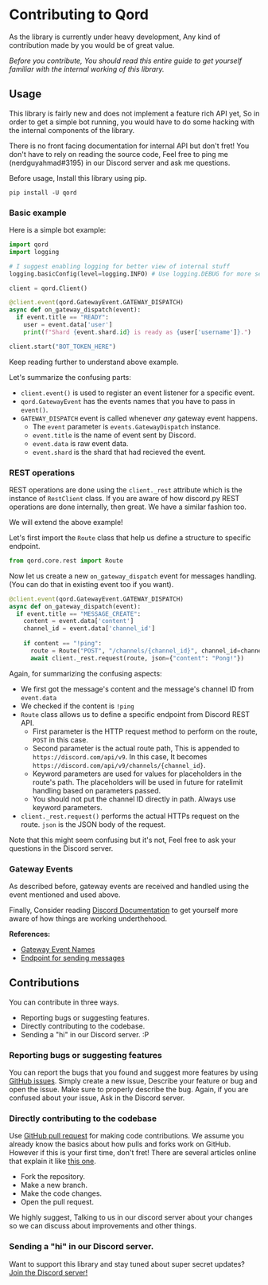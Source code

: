 # Contributing to Qord
As the library is currently under heavy development, Any kind of contribution made by you would be of great value.

*Before you contribute, You should read this entire guide to get yourself familiar with the internal working of this library.*

## Usage
This library is fairly new and does not implement a feature rich API yet, So in order to get a simple bot running, you would have to do some
hacking with the internal components of the library. 

There is no front facing documentation for internal API but don't fret! You don't have to rely on reading the source code, 
Feel free to ping me (nerdguyahmad#3195) in our Discord server and ask me questions.

Before usage, Install this library using pip.
```
pip install -U qord
```

### Basic example
Here is a simple bot example:
```py
import qord
import logging

# I suggest enabling logging for better view of internal stuff
logging.basicConfig(level=logging.INFO) # Use logging.DEBUG for more secret stuff

client = qord.Client()

@client.event(qord.GatewayEvent.GATEWAY_DISPATCH)
async def on_gateway_dispatch(event):
  if event.title == "READY":
    user = event.data['user']
    print(f"Shard {event.shard.id} is ready as {user['username']}.")

client.start("BOT_TOKEN_HERE")
```
Keep reading further to understand above example.

Let's summarize the confusing parts:

- `client.event()` is used to register an event listener for a specific event.
- `qord.GatewayEvent` has the events names that you have to pass in `event()`.
- `GATEWAY_DISPATCH` event is called whenever *any* gateway event happens.
  - The `event` parameter is `events.GatewayDispatch` instance.
  - `event.title` is the name of event sent by Discord.
  - `event.data` is raw event data.
  - `event.shard` is the shard that had recieved the event.

### REST operations
REST operations are done using the `client._rest` attribute which is the instance of `RestClient` class. If you are aware of how discord.py REST operations
are done internally, then great. We have a similar fashion too.

We will extend the above example!

Let's first import the `Route` class that help us define a structure to specific endpoint.
```py
from qord.core.rest import Route
```

Now let us create a new `on_gateway_dispatch` event for messages handling. (You can do that in existing event too if you want).
```py
@client.event(qord.GatewayEvent.GATEWAY_DISPATCH)
async def on_gateway_dispatch(event):
  if event.title == "MESSAGE_CREATE":
    content = event.data['content']
    channel_id = event.data['channel_id']
    
    if content == "!ping":
      route = Route("POST", "/channels/{channel_id}", channel_id=channel_id)
      await client._rest.request(route, json={"content": "Pong!"})
```
Again, for summarizing the confusing aspects:

- We first got the message's content and the message's channel ID from `event.data`
- We checked if the content is `!ping`
- `Route` class allows us to define a specific endpoint from Discord REST API.
  - First parameter is the HTTP request method to perform on the route, `POST` in this case.
  - Second parameter is the actual route path, This is appended to `https://discord.com/api/v9`. In this case, It becomes `https://discord.com/api/v9/channels/{channel_id}`.
  - Keyword parameters are used for values for placeholders in the route's path. The placeholders will be used in future for ratelimit handling based on parameters passed.
  - You should not put the channel ID directly in path. Always use keyword parameters.
- `client._rest.request()` performs the actual HTTPs request on the route. `json` is the JSON body of the request.

Note that this might seem confusing but it's not, Feel free to ask your questions in the Discord server.

### Gateway Events
As described before, gateway events are received and handled using the event mentioned and used above.

Finally, Consider reading [Discord Documentation](https://discord.dev) to get yourself more aware of how things are working underthehood. 

**References:**

- [Gateway Event Names](https://discord.dev/topics/gateway#commands-and-events)
- [Endpoint for sending messages](https://discord.dev/resources/channel#create-message)

## Contributions
You can contribute in three ways.

- Reporting bugs or suggesting features.
- Directly contributing to the codebase.
- Sending a "hi" in our Discord server. :P

### Reporting bugs or suggesting features
You can report the bugs that you found and suggest more features by using [GitHub issues](https://github.com/nerdguyahmad/qord/issues). Simply create a new issue, Describe
your feature or bug and open the issue. Make sure to properly describe the bug. Again, if you are confused about your issue, Ask in the Discord server.

### Directly contributing to the codebase
Use [GitHub pull request](https://github.com/nerdguyahmad/qord/pulls) for making code contributions. We assume you already know the basics about how pulls and forks
work on GitHub. However if this is your first time, don't fret! There are several articles online that explain it like 
[this one](https://www.dataschool.io/how-to-contribute-on-github/).

- Fork the repository.
- Make a new branch.
- Make the code changes.
- Open the pull request.

We highly suggest, Talking to us in our discord server about your changes so we can discuss about improvements and other things.

### Sending a "hi" in our Discord server.
Want to support this library and stay tuned about super secret updates? [Join the Discord server!](https://discord.gg)
